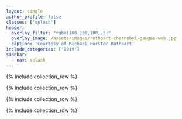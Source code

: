```yaml
---
layout: single
author_profile: false
classes: ['splash']
header:
  overlay_filter: "rgba(100,100,100,.5)"
  overlay_image: /assets/images/rothbart-chernobyl-gauges-web.jpg
  caption: 'Courtesy of Michael Forster Rothbart'
include_categories: ['2019']
sidebar:
  - nav: splash
---
```


<div id="one" class="pane">

{% include collection_row %}
  
</div>

<div id="two" class="pane">

{% include collection_row %}
  
</div>

<div id="three" class="pane">

{% include collection_row %}
  
</div>

<div id="four" class="pane">

{% include collection_row %}
  
</div>
